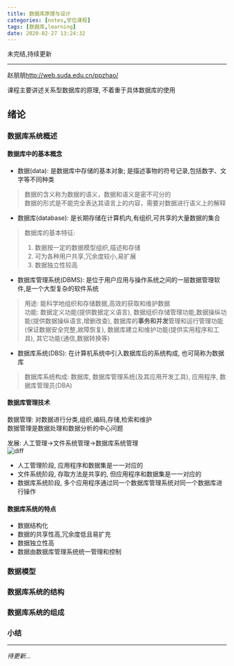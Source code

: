 ```yaml
---
title: 数据库原理与设计
categories: [notes,学位课程]
tags: [数据库,learning]
date: 2020-02-27 13:24:32
---
```


未完结,持续更新

---

赵朋朋<http://web.suda.edu.cn/ppzhao/>

课程主要讲述关系型数据库的原理, 不着重于具体数据库的使用

## 绪论

### 数据库系统概述

#### 数据库中的基本概念
  
* 数据(data): 是数据库中存储的基本对象; 是描述事物的符号记录,包括数字、文字等不同种类 
 
> 数据的含义称为数据的语义，数据和语义是密不可分的  
> 数据的形式是不能完全表达其语言上的内容，需要对数据进行语义上的解释  

* 数据库(database): 是长期存储在计算机内,有组织,可共享的大量数据的集合

> 数据库的基本特征:  
> 1. 数据按一定的数据模型组织,描述和存储
> 2. 可为各种用户共享,冗余度较小,易扩展
> 3. 数据独立性较高

* 数据库管理系统(DBMS): 是位于用户应用与操作系统之间的一层数据管理软件,是一个大型复杂的软件系统

> 用途: 能科学地组织和存储数据,高效的获取和维护数据  
> 功能: 数据定义功能(提供数据定义语言), 数据组织存储管理功能,数据操纵功能(提供数据操纵语言,增删改查), 数据库的**事务和并发**管理和运行管理功能(保证数据安全完整,故障恢复), 数据库建立和维护功能(提供实用程序和工具), 其它功能(通信,数据转换等)

* 数据库系统(DBS): 在计算机系统中引入数据库后的系统构成, 也可简称为数据库

> 数据库系统构成: 数据库, 数据库管理系统(及其应用开发工具), 应用程序, 数据库管理员(DBA)

#### 数据库管理技术

数据管理: 对数据进行分类,组织,编码,存储,检索和维护  
数据管理是数据处理和数据分析的中心问题

发展: 人工管理->文件系统管理->数据库系统管理  
![diff](diff0.png)

* 人工管理阶段, 应用程序和数据集是一一对应的
* 文件系统阶段, 存取方法是共享的, 但应用程序和数据集是一一对应的
* 数据库系统阶段, 多个应用程序通过同一个数据库管理系统对同一个数据库进行操作

#### 数据库系统的特点

* 数据结构化
* 数据的共享性高,冗余度低且易扩充
* 数据独立性高
* 数据由数据库管理系统统一管理和控制

### 数据模型

### 数据库系统的结构

### 数据库系统的组成

### 小结

---

*待更新...*
